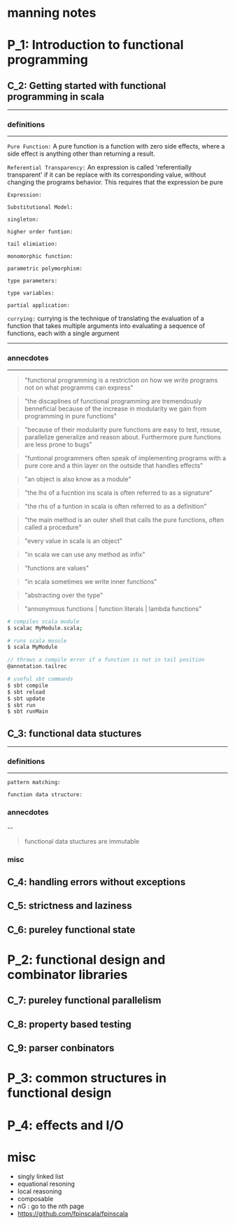 # manning notes

# P_1: Introduction to functional programming

## C_2: Getting started with functional programming in scala

---

### definitions

---

`Pure Function:` A pure function is a function with zero side effects, where a side effect is anything other than returning a result.

`Referential Transparency:` An expression is called 'referentially transparent' if it can be replace with its corresponding value, without changing the programs behavior. This requires that the expression be pure

`Expression:`

`Substitutional Model:`

`singleton:`

`higher order funtion:`

`tail elimiation:`

`monomorphic function:`

`parametric polymorphism:`

`type parameters:`

`type variables:`

`partial application:`

`currying:` currying is the technique of translating the evaluation of a function that takes multiple arguments into evaluating a sequence of functions, each with a single argument

---

### annecdotes

---

> "functional programming is a restriction on how we write programs not on what programms can express"

> "the discaplines of functional programming are tremendously benneficial because of the increase in modularity we gain from programming in pure functions"

> "because of their modularity pure functions are easy to test, resuse, parallelize generalize and reason about. Furthermore pure functions are less prone to bugs"

> "funtional programmers often speak of implementing programs with a pure core and a thin layer on the outside that handles effects"

> "an object is also know as a module"

> "the lhs of a fucntion ins scala is often referred to as a signature"

> "the rhs of a funtion in scala is often referred to as a definition"

> "the main method is an outer shell that calls the pure functions, often called a procedure"

> "every value in scala is an object"

> "in scala we can use any method as infix"

> "functions are values"

> "in scala sometimes we write inner functions"

> "abstracting over the type"

> "annonymous functions | function literals | lambda functions"

```bash
# compiles scala module
$ scalac MyModule.scala;

# runs scala mosule
$ scala MyModule
```

```scala
// throws a compile error if a function is not in tail position
@annotation.tailrec
```

```bash
# useful sbt commands
$ sbt compile
$ sbt reload
$ sbt update
$ sbt run
$ sbt runMain
```

## C_3: functional data stuctures

---

### definitions

---

`pattern matching:`

`function data structure:`

### annecdotes

--

> functional data stuctures are immutable

### misc

## C_4: handling errors without exceptions

## C_5: strictness and laziness

## C_6: pureley functional state

# P_2: functional design and combinator libraries

## C_7: pureley functional parallelism

## C_8: property based testing

## C_9: parser conbinators

# P_3: common structures in functional design

# P_4: effects and I/O

# misc

- singly linked list
- equational resoning
- local reasoning
- composable
- nG : go to the nth page
- https://github.com/fpinscala/fpinscala
